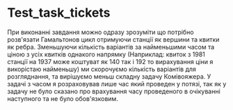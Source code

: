 # Test_task_tickets


При виконанні завдання можно одразу зрозуміти що потрібно розв'язати Гамальтонов цикл отримуючи станції як вершини та квитки як ребра. Зменьшуючи кількість варіантів 
за найменьшими часом та ціною з усіх квитків однакого напрямку (Наприклад: квиток з 1981 станції на 1937 може коштуват як 140 так і 192 то вирахування ціни я викорістаю найменьшу) ми скорочуємо кількість варіантів для розгляднання, та вирішуємо меньш складну задачу Комівояжера. У задачі з часом я розраховував лише час який проведен у потязі, так як у задачу не було сказано про врахування часу проведеного в очікуванні наступного та не було обов'язковим.
